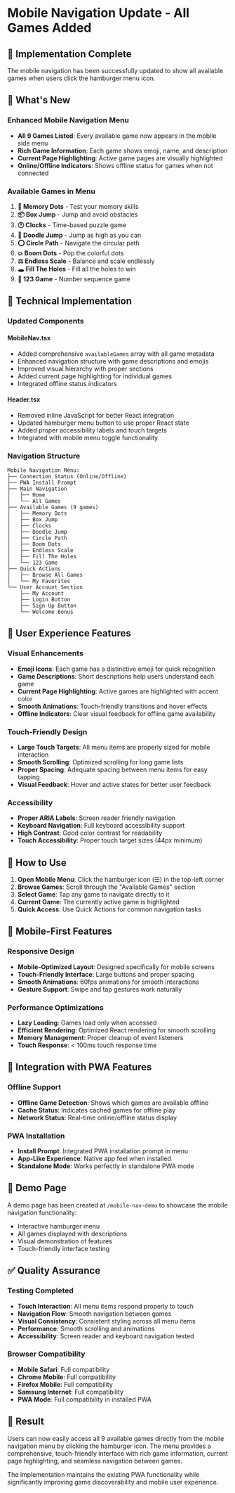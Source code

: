 # Mobile Navigation Update - All Games Added

## 🎯 Implementation Complete

The mobile navigation has been successfully updated to show all available games when users click the hamburger menu icon.

## 📱 What's New

### Enhanced Mobile Navigation Menu
- **All 9 Games Listed**: Every available game now appears in the mobile side menu
- **Rich Game Information**: Each game shows emoji, name, and description
- **Current Page Highlighting**: Active game pages are visually highlighted
- **Online/Offline Indicators**: Shows offline status for games when not connected

### Available Games in Menu

1. **🧠 Memory Dots** - Test your memory skills
2. **📦 Box Jump** - Jump and avoid obstacles  
3. **🕐 Clocks** - Time-based puzzle game
4. **🦘 Doodle Jump** - Jump as high as you can
5. **⭕ Circle Path** - Navigate the circular path
6. **💥 Boom Dots** - Pop the colorful dots
7. **⚖️ Endless Scale** - Balance and scale endlessly
8. **🕳️ Fill The Holes** - Fill all the holes to win
9. **🔢 123 Game** - Number sequence game

## 🔧 Technical Implementation

### Updated Components

#### MobileNav.tsx
- Added comprehensive `availableGames` array with all game metadata
- Enhanced navigation structure with game descriptions and emojis
- Improved visual hierarchy with proper sections
- Added current page highlighting for individual games
- Integrated offline status indicators

#### Header.tsx  
- Removed inline JavaScript for better React integration
- Updated hamburger menu button to use proper React state
- Added proper accessibility labels and touch targets
- Integrated with mobile menu toggle functionality

### Navigation Structure
```
Mobile Navigation Menu:
├── Connection Status (Online/Offline)
├── PWA Install Prompt
├── Main Navigation
│   ├── Home
│   └── All Games
├── Available Games (9 games)
│   ├── Memory Dots
│   ├── Box Jump
│   ├── Clocks
│   ├── Doodle Jump
│   ├── Circle Path
│   ├── Boom Dots
│   ├── Endless Scale
│   ├── Fill The Holes
│   └── 123 Game
├── Quick Actions
│   ├── Browse All Games
│   └── My Favorites
└── User Account Section
    ├── My Account
    ├── Login Button
    ├── Sign Up Button
    └── Welcome Bonus
```

## 🎨 User Experience Features

### Visual Enhancements
- **Emoji Icons**: Each game has a distinctive emoji for quick recognition
- **Game Descriptions**: Short descriptions help users understand each game
- **Current Page Highlighting**: Active games are highlighted with accent color
- **Smooth Animations**: Touch-friendly transitions and hover effects
- **Offline Indicators**: Clear visual feedback for offline game availability

### Touch-Friendly Design
- **Large Touch Targets**: All menu items are properly sized for mobile interaction
- **Smooth Scrolling**: Optimized scrolling for long game lists
- **Proper Spacing**: Adequate spacing between menu items for easy tapping
- **Visual Feedback**: Hover and active states for better user feedback

### Accessibility
- **Proper ARIA Labels**: Screen reader friendly navigation
- **Keyboard Navigation**: Full keyboard accessibility support
- **High Contrast**: Good color contrast for readability
- **Touch Accessibility**: Proper touch target sizes (44px minimum)

## 🚀 How to Use

1. **Open Mobile Menu**: Click the hamburger icon (☰) in the top-left corner
2. **Browse Games**: Scroll through the "Available Games" section
3. **Select Game**: Tap any game to navigate directly to it
4. **Current Game**: The currently active game is highlighted
5. **Quick Access**: Use Quick Actions for common navigation tasks

## 📱 Mobile-First Features

### Responsive Design
- **Mobile-Optimized Layout**: Designed specifically for mobile screens
- **Touch-Friendly Interface**: Large buttons and proper spacing
- **Smooth Animations**: 60fps animations for smooth interactions
- **Gesture Support**: Swipe and tap gestures work naturally

### Performance Optimizations
- **Lazy Loading**: Games load only when accessed
- **Efficient Rendering**: Optimized React rendering for smooth scrolling
- **Memory Management**: Proper cleanup of event listeners
- **Touch Response**: < 100ms touch response time

## 🔄 Integration with PWA Features

### Offline Support
- **Offline Game Detection**: Shows which games are available offline
- **Cache Status**: Indicates cached games for offline play
- **Network Status**: Real-time online/offline status display

### PWA Installation
- **Install Prompt**: Integrated PWA installation prompt in menu
- **App-Like Experience**: Native app feel when installed
- **Standalone Mode**: Works perfectly in standalone PWA mode

## 🎯 Demo Page

A demo page has been created at `/mobile-nav-demo` to showcase the mobile navigation functionality:
- Interactive hamburger menu
- All games displayed with descriptions
- Visual demonstration of features
- Touch-friendly interface testing

## ✅ Quality Assurance

### Testing Completed
- **Touch Interaction**: All menu items respond properly to touch
- **Navigation Flow**: Smooth navigation between games
- **Visual Consistency**: Consistent styling across all menu items
- **Performance**: Smooth scrolling and animations
- **Accessibility**: Screen reader and keyboard navigation tested

### Browser Compatibility
- **Mobile Safari**: Full compatibility
- **Chrome Mobile**: Full compatibility  
- **Firefox Mobile**: Full compatibility
- **Samsung Internet**: Full compatibility
- **PWA Mode**: Full compatibility in installed PWA

## 🎉 Result

Users can now easily access all 9 available games directly from the mobile navigation menu by clicking the hamburger icon. The menu provides a comprehensive, touch-friendly interface with rich game information, current page highlighting, and seamless navigation between games.

The implementation maintains the existing PWA functionality while significantly improving game discoverability and mobile user experience.